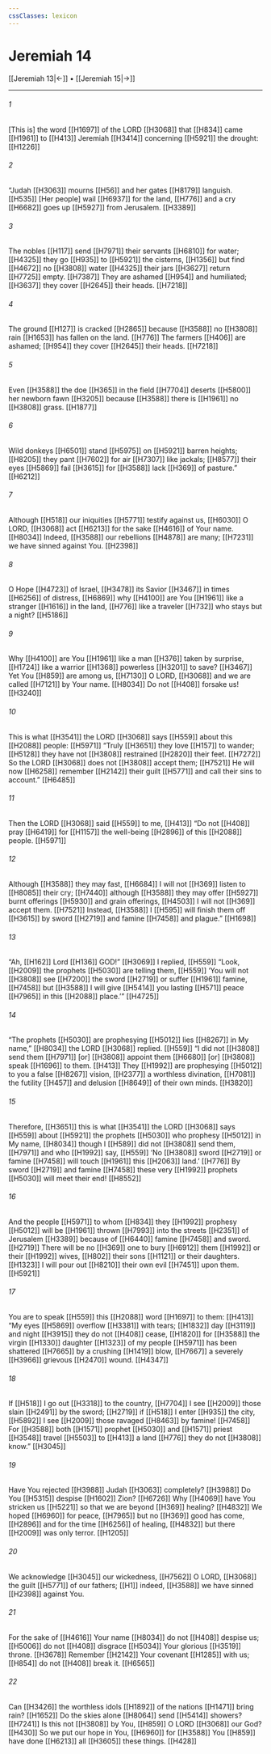 ```yaml
---
cssClasses: lexicon
---
```


# Jeremiah 14

[[Jeremiah 13|←]] • [[Jeremiah 15|→]]

---

###### 1
[This is] the word [[H1697]] of the LORD [[H3068]] that [[H834]] came [[H1961]] to [[H413]] Jeremiah [[H3414]] concerning [[H5921]] the drought: [[H1226]]

###### 2
“Judah [[H3063]] mourns [[H56]] and her gates [[H8179]] languish. [[H535]] [Her people] wail [[H6937]] for the land, [[H776]] and a cry [[H6682]] goes up [[H5927]] from Jerusalem. [[H3389]]

###### 3
The nobles [[H117]] send [[H7971]] their servants [[H6810]] for water; [[H4325]] they go [[H935]] to [[H5921]] the cisterns, [[H1356]] but find [[H4672]] no [[H3808]] water [[H4325]] their jars [[H3627]] return [[H7725]] empty. [[H7387]] They are ashamed [[H954]] and humiliated; [[H3637]] they cover [[H2645]] their heads. [[H7218]]

###### 4
The ground [[H127]] is cracked [[H2865]] because [[H3588]] no [[H3808]] rain [[H1653]] has fallen on the land. [[H776]] The farmers [[H406]] are ashamed; [[H954]] they cover [[H2645]] their heads. [[H7218]]

###### 5
Even [[H3588]] the doe [[H365]] in the field [[H7704]] deserts [[H5800]] her newborn fawn [[H3205]] because [[H3588]] there is [[H1961]] no [[H3808]] grass. [[H1877]]

###### 6
Wild donkeys [[H6501]] stand [[H5975]] on [[H5921]] barren heights; [[H8205]] they pant [[H7602]] for air [[H7307]] like jackals; [[H8577]] their eyes [[H5869]] fail [[H3615]] for [[H3588]] lack [[H369]] of pasture.” [[H6212]]

###### 7
Although [[H518]] our iniquities [[H5771]] testify against us, [[H6030]] O LORD, [[H3068]] act [[H6213]] for the sake [[H4616]] of Your name. [[H8034]] Indeed, [[H3588]] our rebellions [[H4878]] are many; [[H7231]] we have sinned against You. [[H2398]]

###### 8
O Hope [[H4723]] of Israel, [[H3478]] its Savior [[H3467]] in times [[H6256]] of distress, [[H6869]] why [[H4100]] are You [[H1961]] like a stranger [[H1616]] in the land, [[H776]] like a traveler [[H732]] who stays but a night? [[H5186]]

###### 9
Why [[H4100]] are You [[H1961]] like a man [[H376]] taken by surprise, [[H1724]] like a warrior [[H1368]] powerless [[H3201]] to save? [[H3467]] Yet You [[H859]] are among us, [[H7130]] O LORD, [[H3068]] and we are called [[H7121]] by Your name. [[H8034]] Do not [[H408]] forsake us! [[H3240]]

###### 10
This is what [[H3541]] the LORD [[H3068]] says [[H559]] about this [[H2088]] people: [[H5971]] “Truly [[H3651]] they love [[H157]] to wander; [[H5128]] they have not [[H3808]] restrained [[H2820]] their feet. [[H7272]] So the LORD [[H3068]] does not [[H3808]] accept them; [[H7521]] He will now [[H6258]] remember [[H2142]] their guilt [[H5771]] and call their sins to account.” [[H6485]]

###### 11
Then the LORD [[H3068]] said [[H559]] to me, [[H413]] “Do not [[H408]] pray [[H6419]] for [[H1157]] the well-being [[H2896]] of this [[H2088]] people. [[H5971]]

###### 12
Although [[H3588]] they may fast, [[H6684]] I will not [[H369]] listen to [[H8085]] their cry; [[H7440]] although [[H3588]] they may offer [[H5927]] burnt offerings [[H5930]] and grain offerings, [[H4503]] I will not [[H369]] accept them. [[H7521]] Instead, [[H3588]] I [[H595]] will finish them off [[H3615]] by sword [[H2719]] and famine [[H7458]] and plague.” [[H1698]]

###### 13
“Ah, [[H162]] Lord [[H136]] GOD!” [[H3069]] I replied, [[H559]] “Look, [[H2009]] the prophets [[H5030]] are telling them, [[H559]] ‘You will not [[H3808]] see [[H7200]] the sword [[H2719]] or suffer [[H1961]] famine, [[H7458]] but [[H3588]] I will give [[H5414]] you  lasting [[H571]] peace [[H7965]] in this [[H2088]] place.’” [[H4725]]

###### 14
“The prophets [[H5030]] are prophesying [[H5012]] lies [[H8267]] in My name,” [[H8034]] the LORD [[H3068]] replied. [[H559]] “I did not [[H3808]] send them [[H7971]] [or] [[H3808]] appoint them [[H6680]] [or] [[H3808]] speak [[H1696]] to them. [[H413]] They [[H1992]] are prophesying [[H5012]] to you  a false [[H8267]] vision, [[H2377]] a worthless divination, [[H7081]] the futility [[H457]] and delusion [[H8649]] of their own minds. [[H3820]]

###### 15
Therefore, [[H3651]] this is what [[H3541]] the LORD [[H3068]] says [[H559]] about [[H5921]] the prophets [[H5030]] who prophesy [[H5012]] in My name, [[H8034]] though I [[H589]] did not [[H3808]] send them, [[H7971]] and who [[H1992]] say, [[H559]] ‘No [[H3808]] sword [[H2719]] or famine [[H7458]] will touch [[H1961]] this [[H2063]] land.’ [[H776]] By sword [[H2719]] and famine [[H7458]] these very [[H1992]] prophets [[H5030]] will meet their end! [[H8552]]

###### 16
And the people [[H5971]] to whom [[H834]] they [[H1992]] prophesy [[H5012]] will be [[H1961]] thrown [[H7993]] into the streets [[H2351]] of Jerusalem [[H3389]] because of [[H6440]] famine [[H7458]] and sword. [[H2719]] There will be no [[H369]] one to bury [[H6912]] them [[H1992]] or their [[H1992]] wives, [[H802]] their sons [[H1121]] or their daughters. [[H1323]] I will pour out [[H8210]] their own evil [[H7451]] upon them. [[H5921]]

###### 17
You are to speak [[H559]] this [[H2088]] word [[H1697]] to them: [[H413]] “My eyes [[H5869]] overflow [[H3381]] with tears; [[H1832]] day [[H3119]] and night [[H3915]] they do not [[H408]] cease, [[H1820]] for [[H3588]] the virgin [[H1330]] daughter [[H1323]] of my people [[H5971]] has been shattered [[H7665]] by a crushing [[H1419]] blow, [[H7667]] a severely [[H3966]] grievous [[H2470]] wound. [[H4347]]

###### 18
If [[H518]] I go out [[H3318]] to the country, [[H7704]] I see [[H2009]] those slain [[H2491]] by the sword; [[H2719]] if [[H518]] I enter [[H935]] the city, [[H5892]] I see [[H2009]] those ravaged [[H8463]] by famine! [[H7458]] For [[H3588]] both [[H1571]] prophet [[H5030]] and [[H1571]] priest [[H3548]] travel [[H5503]] to [[H413]] a land [[H776]] they do not [[H3808]] know.” [[H3045]]

###### 19
Have You rejected [[H3988]] Judah [[H3063]] completely? [[H3988]] Do You [[H5315]] despise [[H1602]] Zion? [[H6726]] Why [[H4069]] have You stricken us [[H5221]] so that we are beyond [[H369]] healing? [[H4832]] We hoped [[H6960]] for peace, [[H7965]] but no [[H369]] good has come, [[H2896]] and for the time [[H6256]] of healing, [[H4832]] but there [[H2009]] was only terror. [[H1205]]

###### 20
We acknowledge [[H3045]] our wickedness, [[H7562]] O LORD, [[H3068]] the guilt [[H5771]] of our fathers; [[H1]] indeed, [[H3588]] we have sinned [[H2398]] against You. 

###### 21
For the sake of [[H4616]] Your name [[H8034]] do not [[H408]] despise us; [[H5006]] do not [[H408]] disgrace [[H5034]] Your glorious [[H3519]] throne. [[H3678]] Remember [[H2142]] Your covenant [[H1285]] with us; [[H854]] do not [[H408]] break it. [[H6565]]

###### 22
Can [[H3426]] the worthless idols [[H1892]] of the nations [[H1471]] bring rain? [[H1652]] Do the skies alone [[H8064]] send [[H5414]] showers? [[H7241]] Is this not [[H3808]] by You, [[H859]] O LORD [[H3068]] our God? [[H430]] So we put our hope in You, [[H6960]] for [[H3588]] You [[H859]] have done [[H6213]] all [[H3605]] these things. [[H428]]

